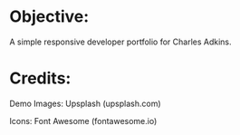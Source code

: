 # Objective:
A simple responsive developer portfolio for Charles Adkins.

# Credits:
Demo Images:
    Upsplash (upsplash.com)

Icons:
    Font Awesome (fontawesome.io)